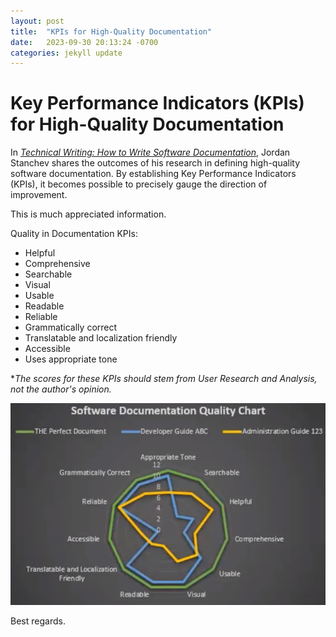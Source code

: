 ```yaml
---
layout: post
title:  "KPIs for High-Quality Documentation"
date:   2023-09-30 20:13:24 -0700
categories: jekyll update
---
```

# Key Performance Indicators (KPIs) for High-Quality Documentation

In [*Technical Writing: How to Write Software Documentation*](https://www.udemy.com/course/start-your-career-as-user-assistance-developer/), Jordan Stanchev shares the outcomes of his research in defining high-quality software documentation. By establishing Key Performance Indicators (KPIs), it becomes possible to precisely gauge the direction of improvement.

This is much appreciated information.

Quality in Documentation KPIs:
- Helpful
- Comprehensive
- Searchable
- Visual
- Usable
- Readable
- Reliable
- Grammatically correct
- Translatable and localization friendly
- Accessible
- Uses appropriate tone

**The scores for these KPIs should stem from User Research and Analysis, not the author's opinion.*

![Software Documentation Quality Chart](/documentationkpis.png)

Best regards.
